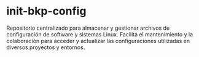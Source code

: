 # init-bkp-config
Repositorio centralizado para almacenar y gestionar archivos de configuración de software y sistemas Linux. Facilita el mantenimiento y la colaboración para acceder y actualizar las configuraciones utilizadas en diversos proyectos y entornos.
